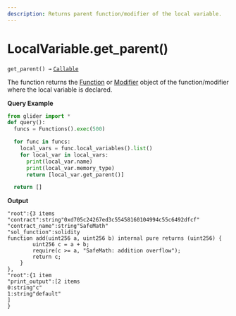 ```yaml
---
description: Returns parent function/modifier of the local variable.
---
```


# LocalVariable.get\_parent()

`get_parent() →` [`Callable`](../callable/)

The function returns the [Function](../function/) or [Modifier](../modifier/) object of the function/modifier where the local variable is declared.

**Query Example**

```python
from glider import *
def query():
  funcs = Functions().exec(500)

  for func in funcs:
    local_vars = func.local_variables().list()
    for local_var in local_vars:
      print(local_var.name)
      print(local_var.memory_type)
      return [local_var.get_parent()]

  return []
```

**Output**

```solidity
"root":{3 items
"contract":string"0xd705c24267ed3c55458160104994c55c6492dfcf"
"contract_name":string"SafeMath"
"sol_function":solidity
function add(uint256 a, uint256 b) internal pure returns (uint256) {
        uint256 c = a + b;
        require(c >= a, "SafeMath: addition overflow");
        return c;
    }
},
"root":{1 item
"print_output":[2 items
0:string"c"
1:string"default"
]
}
```
